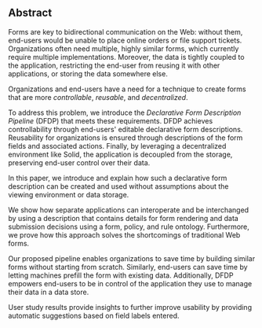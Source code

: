 ## Abstract
<!-- Context      -->
Forms are key to bidirectional communication on the Web: without them, end-users would be unable to place online orders or file support tickets.
Organizations often need multiple, highly similar forms, which currently require multiple implementations.
Moreover, the data is tightly coupled to the application, restricting the end-user from reusing it with other applications, or storing the data somewhere else.
<!-- Need         -->
Organizations and end-users have a need for a technique to create forms that are more *controllable*, *reusable*, and *decentralized*.
<!-- Task         -->
To address this problem, we introduce the *Declarative Form Description Pipeline* (DFDP) that meets these requirements.
DFDP achieves controllability through end-users' editable declarative form descriptions.
Reusability for organizations is ensured through descriptions of the form fields and associated actions.
Finally, by leveraging a decentralized environment like Solid, the application is decoupled from the storage, preserving end-user control over their data.
<!-- Object       -->
In this paper, we introduce and explain how such a declarative form description can be created and used without assumptions about the viewing environment or data storage.
<!-- Findings     -->
We show how separate applications can interoperate and be interchanged by using a description that contains details for form rendering and data submission decisions using a form, policy, and rule ontology.
Furthermore, we prove how this approach solves the shortcomings of traditional Web forms.
<!-- Conclusion   -->
Our proposed pipeline enables organizations to save time by building similar forms without starting from scratch.
Similarly, end-users can save time by letting machines prefill the form with existing data.
Additionally, DFDP empowers end-users to be in control of the application they use to manage their data in a data store.
<!-- Perspectives -->
User study results provide insights to further improve usability by providing automatic suggestions based on field labels entered.
